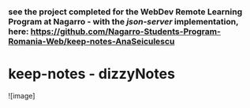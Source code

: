 ### see the project completed for the WebDev Remote Learning Program at Nagarro - with the *json-server* implementation, here: https://github.com/Nagarro-Students-Program-Romania-Web/keep-notes-AnaSeiculescu

# keep-notes - dizzyNotes

![image]

